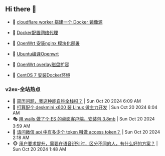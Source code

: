 ## Hi there 👋

<!--
**dkyg666/dkyg666** is a ✨ _special_ ✨ repository because its `README.md` (this file) appears on your GitHub profile.

Here are some ideas to get you started:

- 🔭 I’m currently working on ...
- 🌱 I’m currently learning ...
- 👯 I’m looking to collaborate on ...
- 🤔 I’m looking for help with ...
- 💬 Ask me about ...
- 📫 How to reach me: ...
- 😄 Pronouns: ...
- ⚡ Fun fact: ...
-->

<!-- BLOG-POST-LIST:START -->
- 🦩 [cloudflare worker 搭建一个 Docker 镜像源](http://blog.1996099.xyz/archives/cloudflare-worker-da-jian-yi-ge-docker-jing-xiang-zhan) 

- 🚦 [Docker配置网络代理](http://blog.1996099.xyz/archives/dockerpei-zhi-wang-luo-dai-li) 

- 🫶 [OpenWrt 安装nginx 模块化部署](http://blog.1996099.xyz/archives/openwrt-an-zhuang-nginx-mo-kuai-hua-bu-shu) 

- 🦄 [Ubuntu编译Openwrt](http://blog.1996099.xyz/archives/ubuntuzi-bian-yi-openwrt) 

- 🐻 [OpenWrt overlay磁盘扩容](http://blog.1996099.xyz/archives/openwrt-overlay) 

- 🤖 [CentOS 7 安装Docker环境](http://blog.1996099.xyz/archives/centos-docker) 
<!-- BLOG-POST-LIST:END -->

### v2ex-全站热点
<!-- v2ex:START -->
- 🥸 [简历问题，我这种能自称全栈吗？](https://www.v2ex.com/t/1081894#reply5) | Sun Oct 20 2024 6:09 AM
- 🤗 [打算配个 deskmini x600 装 Linux 做主力开发](https://www.v2ex.com/t/1081893#reply0) | Sun Oct 20 2024 6:04 AM
- 🎭 [用 wails 做了个 ES 的桌面客户端，安装包 3.8mb](https://www.v2ex.com/t/1081878#reply4) | Sun Oct 20 2024 3:59 AM
- 🥷 [请问微信 api 中有多少个 token 叫做 access token？](https://www.v2ex.com/t/1081860#reply3) | Sun Oct 20 2024 2:18 AM
- 🐵 [用户要求提升，需要在语音识别时，区分不同的人，有什么好的方案？](https://www.v2ex.com/t/1081852#reply3) | Sun Oct 20 2024 1:48 AM<!-- v2ex:END -->

